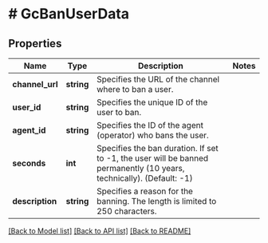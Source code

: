 # # GcBanUserData

## Properties

Name | Type | Description | Notes
------------ | ------------- | ------------- | -------------
**channel_url** | **string** | Specifies the URL of the channel where to ban a user. |
**user_id** | **string** | Specifies the unique ID of the user to ban. |
**agent_id** | **string** | Specifies the ID of the agent (operator) who bans the user. |
**seconds** | **int** | Specifies the ban duration. If set to -1, the user will be banned permanently (10 years, technically). (Default: -1) |
**description** | **string** | Specifies a reason for the banning. The length is limited to 250 characters. |

[[Back to Model list]](../../README.md#models) [[Back to API list]](../../README.md#endpoints) [[Back to README]](../../README.md)
